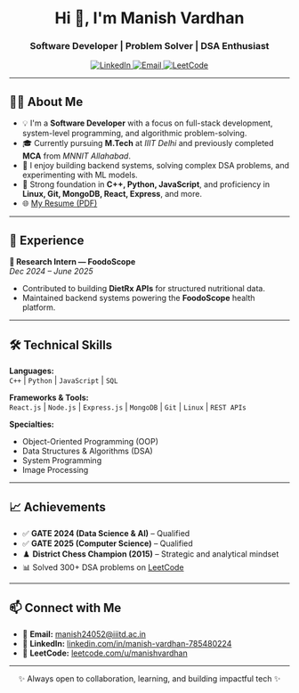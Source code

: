 <h1 align="center">Hi 👋, I'm Manish Vardhan</h1>
<h3 align="center">Software Developer | Problem Solver | DSA Enthusiast</h3>

<p align="center">
  <a href="https://www.linkedin.com/in/manish-vardhan-785480224/" target="_blank">
    <img src="https://img.shields.io/badge/LinkedIn-blue?style=for-the-badge&logo=linkedin" alt="LinkedIn">
  </a>
  <a href="mailto:manish24052@iiitd.ac.in">
    <img src="https://img.shields.io/badge/Email-red?style=for-the-badge&logo=gmail" alt="Email">
  </a>
  <a href="https://leetcode.com/u/manishvardhan/">
    <img src="https://img.shields.io/badge/LeetCode-orange?style=for-the-badge&logo=leetcode" alt="LeetCode">
  </a>
</p>

---

## 👨‍💻 About Me

- 💡 I'm a **Software Developer** with a focus on full-stack development, system-level programming, and algorithmic problem-solving.
- 🎓 Currently pursuing **M.Tech** at *IIIT Delhi* and previously completed **MCA** from *MNNIT Allahabad*.
- 🧠 I enjoy building backend systems, solving complex DSA problems, and experimenting with ML models.
- 🧩 Strong foundation in **C++, Python, JavaScript**, and proficiency in **Linux, Git, MongoDB, React, Express**, and more.
- 🌐 [My Resume (PDF)](https://github.com/Manish180720/Manish180720/raw/main/ManishVardhanResumeS.pdf)

---

## 💼 Experience

**🔬 Research Intern — FoodoScope**  
*Dec 2024 – June 2025*  
- Contributed to building **DietRx APIs** for structured nutritional data.
- Maintained backend systems powering the **FoodoScope** health platform.

---

## 🛠️ Technical Skills

**Languages:**  
`C++` | `Python` | `JavaScript` | `SQL`

**Frameworks & Tools:**  
`React.js` | `Node.js` | `Express.js` | `MongoDB` | `Git` | `Linux` | `REST APIs`

**Specialties:**  
- Object-Oriented Programming (OOP)  
- Data Structures & Algorithms (DSA)  
- System Programming  
- Image Processing

---

## 📈 Achievements

- ✅ **GATE 2024 (Data Science & AI)** – Qualified  
- ✅ **GATE 2025 (Computer Science)** – Qualified  
- ♟️ **District Chess Champion (2015)** – Strategic and analytical mindset  
- 📊 Solved 300+ DSA problems on [LeetCode](https://leetcode.com/u/manishvardhan/)

---

## 📫 Connect with Me

- 📧 **Email:** [manish24052@iiitd.ac.in](mailto:manish24052@iiitd.ac.in)  
- 💼 **LinkedIn:** [linkedin.com/in/manish-vardhan-785480224](https://www.linkedin.com/in/manish-vardhan-785480224/)  
- 🧠 **LeetCode:** [leetcode.com/u/manishvardhan](https://leetcode.com/u/manishvardhan/)

---

<p align="center">✨ Always open to collaboration, learning, and building impactful tech ✨</p>
